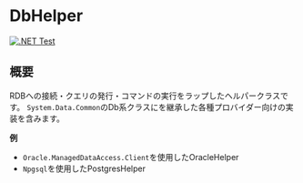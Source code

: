 # DbHelper

[![.NET Test](https://github.com/huurou/DbHelper/actions/workflows/test.yml/badge.svg)](https://github.com/huurou/DbHelper/actions/workflows/test.yml)

## 概要
RDBへの接続・クエリの発行・コマンドの実行をラップしたヘルパークラスです。
`System.Data.Common`のDb系クラスにを継承した各種プロバイダー向けの実装を含みます。

**例**
- `Oracle.ManagedDataAccess.Client`を使用したOracleHelper
- `Npgsql`を使用したPostgresHelper
